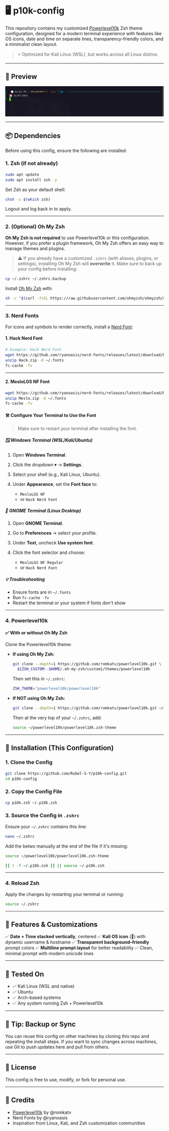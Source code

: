 # 🖥️ p10k-config

This repository contains my customized [Powerlevel10k](https://github.com/romkatv/powerlevel10k) Zsh theme configuration, designed for a modern terminal experience with features like OS icons, date and time on separate lines, transparency-friendly colors, and a minimalist clean layout.

> ⚡ Optimized for Kali Linux (WSL), but works across all Linux distros.

---

## 📸 Preview

![Prompt Screenshot](screenshot.png)


---

## 📦 Dependencies

Before using this config, ensure the following are installed:

### 1. Zsh (if not already)

```bash
sudo apt update
sudo apt install zsh -y
```

Set Zsh as your default shell:

```bash
chsh -s $(which zsh)
```

Logout and log back in to apply.

---

### 2. (Optional) Oh My Zsh

**Oh My Zsh is not required** to use Powerlevel10k or this configuration. However, if you prefer a plugin framework, Oh My Zsh offers an easy way to manage themes and plugins.

> ⚠️ If you already have a customized `.zshrc` (with aliases, plugins, or settings), installing Oh My Zsh will **overwrite** it. Make sure to back up your config before installing:

```bash
cp ~/.zshrc ~/.zshrc.backup
```

Install [Oh My Zsh](https://ohmyz.sh/) with:

```bash
sh -c "$(curl -fsSL https://raw.githubusercontent.com/ohmyzsh/ohmyzsh/master/tools/install.sh)"
```

---
### 3. Nerd Fonts

For icons and symbols to render correctly, install a [Nerd Font](https://www.nerdfonts.com/):

#### 1. Hack Nerd Font

```bash
# Example: Hack Nerd Font
wget https://github.com/ryanoasis/nerd-fonts/releases/latest/download/Hack.zip
unzip Hack.zip -d ~/.fonts
fc-cache -fv
```
---
#### 2. MesloLGS NF Font 

```bash
wget https://github.com/ryanoasis/nerd-fonts/releases/latest/download/Meslo.zip
unzip Meslo.zip -d ~/.fonts
fc-cache -fv
```

#### 🛠️ Configure Your Terminal to Use the Font

> Make sure to restart your terminal after installing the font.

##### 🪟 Windows Terminal (WSL/Kali/Ubuntu)

1. Open **Windows Terminal**.
2. Click the dropdown ▾ → **Settings**.
3. Select your shell (e.g., Kali Linux, Ubuntu).
4. Under **Appearance**, set the **Font face** to:

   * `MesloLGS NF`
   * or `Hack Nerd Font`

##### 🐧 GNOME Terminal (Linux Desktop)

1. Open **GNOME Terminal**.
2. Go to **Preferences** → select your profile.
3. Under **Text**, uncheck **Use system font**.
4. Click the font selector and choose:

   * `MesloLGS NF Regular`
   * or `Hack Nerd Font`

##### 💡 Troubleshooting

* Ensure fonts are in `~/.fonts`
* Run `fc-cache -fv`
* Restart the terminal or your system if fonts don't show



---

### 4. Powerlevel10k

#### ✅ With or without Oh My Zsh

Clone the Powerlevel10k theme:

* **If using Oh My Zsh:**

  ```bash
  git clone --depth=1 https://github.com/romkatv/powerlevel10k.git \
    ${ZSH_CUSTOM:-$HOME/.oh-my-zsh/custom}/themes/powerlevel10k
  ```

  Then set this in `~/.zshrc`:

  ```bash
  ZSH_THEME="powerlevel10k/powerlevel10k"
  ```

* **If NOT using Oh My Zsh:**

  ```bash
  git clone --depth=1 https://github.com/romkatv/powerlevel10k.git ~/powerlevel10k
  ```

  Then at the very top of your `~/.zshrc`, add:

  ```bash
  source ~/powerlevel10k/powerlevel10k.zsh-theme
  ```

---


## 🚀 Installation (This Configuration)

### 1. Clone the Config

```bash
git clone https://github.com/Robel-S-Y/p10k-config.git
cd p10k-config
```

### 2. Copy the Config File

```bash
cp p10k.zsh ~/.p10k.zsh
```

### 3. Source the Config in `.zshrc`

Ensure your `~/.zshrc` contains this line:

```bash
nano ~/.zshrc

```
Add the belwo manually at the end of the file if it's missing:

```bash
source ~/powerlevel10k/powerlevel10k.zsh-theme

```
```bash
[[ ! -f ~/.p10k.zsh ]] || source ~/.p10k.zsh

```

---

### 4. Reload Zsh

Apply the changes by restarting your terminal or running:

```bash
source ~/.zshrc
```

---

## 🔧 Features & Customizations

✅ **Date + Time stacked vertically**, centered
✅ **Kali OS icon** (🐉) with dynamic username & hostname
✅ **Transparent background–friendly** prompt colors
✅ **Multiline prompt layout** for better readability
✅ Clean, minimal prompt with modern unicode lines

---

## 🧪 Tested On

* ✅ Kali Linux (WSL and native)
* ✅ Ubuntu
* ✅ Arch-based systems
* ✅ Any system running Zsh + Powerlevel10k

---



## 🧠 Tip: Backup or Sync

You can reuse this config on other machines by cloning this repo and repeating the install steps. If you want to sync changes across machines, use Git to push updates here and pull from others.

---

## 📄 License

This config is free to use, modify, or fork for personal use.

---

## 🙏 Credits

* [Powerlevel10k](https://github.com/romkatv/powerlevel10k) by @romkatv
* Nerd Fonts by @ryanoasis
* Inspiration from Linux, Kali, and Zsh customization communities

